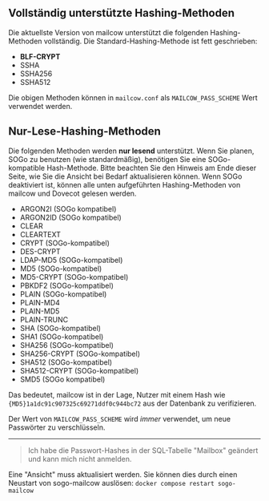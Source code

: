 ## Vollständig unterstützte Hashing-Methoden

Die aktuellste Version von mailcow unterstützt die folgenden Hashing-Methoden vollständig.
Die Standard-Hashing-Methode ist fett geschrieben:

- **BLF-CRYPT**
- SSHA
- SSHA256
- SSHA512

Die obigen Methoden können in `mailcow.conf` als `MAILCOW_PASS_SCHEME` Wert verwendet werden.

## Nur-Lese-Hashing-Methoden

Die folgenden Methoden werden **nur lesend** unterstützt.
Wenn Sie planen, SOGo zu benutzen (wie standardmäßig), benötigen Sie eine SOGo-kompatible Hash-Methode. Bitte beachten Sie den Hinweis am Ende dieser Seite, wie Sie die Ansicht bei Bedarf aktualisieren können.
Wenn SOGo deaktiviert ist, können alle unten aufgeführten Hashing-Methoden von mailcow und Dovecot gelesen werden.

- ARGON2I (SOGo kompatibel)
- ARGON2ID (SOGo kompatibel)
- CLEAR
- CLEARTEXT
- CRYPT (SOGo-kompatibel)
- DES-CRYPT
- LDAP-MD5 (SOGo-kompatibel)
- MD5 (SOGo-kompatibel)
- MD5-CRYPT (SOGo-kompatibel)
- PBKDF2 (SOGo-kompatibel)
- PLAIN (SOGo-kompatibel)
- PLAIN-MD4
- PLAIN-MD5
- PLAIN-TRUNC
- SHA (SOGo-kompatibel)
- SHA1 (SOGo-kompatibel)
- SHA256 (SOGo-kompatibel)
- SHA256-CRYPT (SOGo-kompatibel)
- SHA512 (SOGo-kompatibel)
- SHA512-CRYPT (SOGo-kompatibel)
- SMD5 (SOGo kompatibel)

Das bedeutet, mailcow ist in der Lage, Nutzer mit einem Hash wie `{MD5}1a1dc91c907325c69271ddf0c944bc72` aus der Datenbank zu verifizieren.

Der Wert von `MAILCOW_PASS_SCHEME` wird _immer_ verwendet, um neue Passwörter zu verschlüsseln.

---

> Ich habe die Passwort-Hashes in der SQL-Tabelle "Mailbox" geändert und kann mich nicht anmelden.

Eine "Ansicht" muss aktualisiert werden. Sie können dies durch einen Neustart von sogo-mailcow auslösen: `docker compose restart sogo-mailcow`

